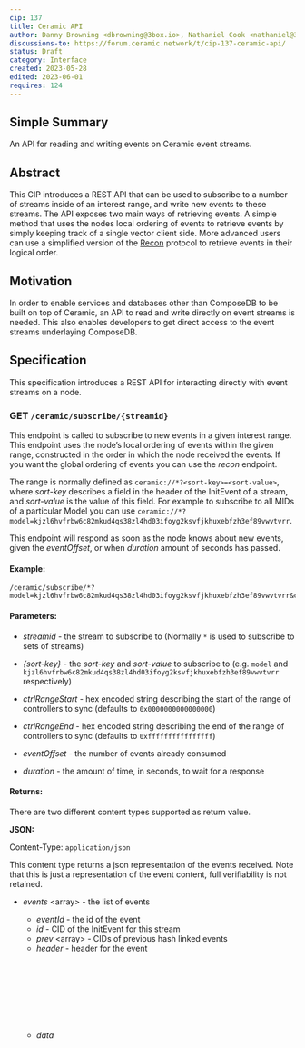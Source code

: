 ```yaml
---
cip: 137
title: Ceramic API
author: Danny Browning <dbrowning@3box.io>, Nathaniel Cook <nathaniel@3box.io>, Aaron Goldman <aaron@3box.io>, Joel Thorstensson <joel@3box.io>, Spencer T Brody <spencer@3box.io> 
discussions-to: https://forum.ceramic.network/t/cip-137-ceramic-api/
status: Draft
category: Interface
created: 2023-05-28
edited: 2023-06-01
requires: 124
---
```



## Simple Summary
<!--Provide a simplified and layman-accessible explanation of the CIP.-->
An API for reading and writing events on Ceramic event streams.


## Abstract
<!--A short (~200 word) description of the technical issue being addressed.-->
This CIP introduces a REST API that can be used to subscribe to a number of streams inside of an interest range, and write new events to these streams. The API exposes two main ways of retrieving events. A simple method that uses the nodes local ordering of events to retrieve events by simply keeping track of a single vector client side. More advanced users can use a simplified version of the [Recon](https://cips.ceramic.network/CIPs/cip-124) protocol to retrieve events in their logical order.


## Motivation
<!--Motivation is critical for CIPs that want to change the Ceramic protocol. It should clearly explain why the existing protocol specification is inadequate to address the problem that the CIP solves. CIP submissions without sufficient motivation may be rejected outright.-->
In order to enable services and databases other than ComposeDB to be built on top of Ceramic, an API to read and write directly on event streams is needed. This also enables developers to get direct access to the event streams underlaying ComposeDB.


## Specification
<!--The technical specification should describe the syntax and semantics of any new feature.-->

This specification introduces a REST API for interacting directly with event streams on a node.



### GET `/ceramic/subscribe/{streamid}`

This endpoint is called to subscribe to new events in a given interest range. This endpoint uses the node’s local ordering of events within the given range, constructed in the order in which the node received the events. If you want the global ordering of events you can use the *recon* endpoint. 

The range is normally defined as `ceramic://*?<sort-key>=<sort-value>`, where *sort-key* describes a field in the header of the InitEvent of a stream, and *sort-value* is the value of this field. For example to subscribe to all MIDs of a particular Model you can use `ceramic://*?model=kjzl6hvfrbw6c82mkud4qs38zl4hd03ifoyg2ksvfjkhuxebfzh3ef89vwvtvrr`.

This endpoint will respond as soon as the node knows about new events, given the *eventOffset*, or when *duration* amount of seconds has passed.

#### Example:

```
/ceramic/subscribe/*?model=kjzl6hvfrbw6c82mkud4qs38zl4hd03ifoyg2ksvfjkhuxebfzh3ef89vwvtvrr&ctrlRangeStart=0x0000000000000000&ctrlRangeEnd=0xffffffffffffffff&eventOffset=123&duration=1000
```

#### Parameters:

* *streamid* <string> - the stream to subscribe to (Normally `*` is used to subscribe to sets of streams)

* *{sort-key}* <string> - the *sort-key* and *sort-value* to subscribe to (e.g. `model` and `kjzl6hvfrbw6c82mkud4qs38zl4hd03ifoyg2ksvfjkhuxebfzh3ef89vwvtvrr` respectively)
* *ctrlRangeStart* <string> - hex encoded string describing the start of the range of controllers to sync (defaults to `0x0000000000000000`)
* *ctrlRangeEnd* <string> - hex encoded string describing the end of the range of controllers to sync (defaults to `0xffffffffffffffff`)
* *eventOffset* <integer> - the number of events already consumed
* *duration* <integer> - the amount of time, in seconds, to wait for a response

#### Returns:

There are two different content types supported as return value. 

**JSON:**

Content-Type:  `application/json`

This content type returns a json representation of the events received. Note that this is just a representation of the event content, full verifiability is not retained.

- *events* <array<object>> - the list of events
  - *eventId* <string> - the id of the event
  - *id* <string> - CID of the InitEvent for this stream
  - *prev* <array<string>> - CIDs of previous hash linked events
  - *header* <object> - header for the event
  - *data* <object> - the data of the event
  - *timestamp* <integer> - the unixtime this event was timestamped (if it has been)
- *eventOffset* <integer> - the number of events consumed



**CAR file:**

Content-Type:  `application/vnd.ipld.car`

This content types returns the underlaying IPLD data structure of the event streams encoded as a CAR file. This data can be used to trustlessly verify the integrity of the event stream. 

The root object of the CAR file is a *SubscriptionResult* which contains an array of *EvenIds* the new *eventOffset*. The CAR file also includes all *Event* objects, corresponding to the eventids in the subscription result.

It's worth noting that an *EventId* always includes the CID of its *Event*.

```verilog
// https://developers.ceramic.network/protocol/streams/event-log/#data-event
type Event InitEvent | DataEvent | TimeEvent

// https://cips.ceramic.network/CIPs/cip-124#eventids
type EventId Bytes // sort-data + Event CID

type SubscriptionResult {
  events [EventId]
	eventOffset Integer
}
```



---

### GET `/ceramic/recon/{key*}`

Interact with the node using the Recon protocol directly. This allows you to have greater control over the data you consume, but you have to be able to run the Recon algorithm client side.

#### Example:

```
/ceramic/recon/kjzl6hvfrbw6c82mkud4qs38zl4hd03ifoyg2ksvfjkhuxebfzh3ef89vwvtvrr,kjzl6hvfrbw6c82mkud4qs38zl4hd03ifoyg2ksvfjkhuxebfzh3ef89vwvtvrr,kjzl6hvfrbw6c82mkud4qs38zl4hd03ifoyg2ksvfjkhuxebfzh3ef89vwvtvrr&duration=1000
```

#### Parameters:

* _key*_ <Array<string>> - a comma separated list of eventids and ahashes (multicodec encoded), first and last key must be eventid, every even key must be an ahash
* *duration* <integer> - the amount of time, in seconds, to wait for a response

#### Returns:

Content-Type:  `application/json`

- _key*_ <array<string>> - a list of eventids and ahashes (multicodec encoded), first and last key must be eventid, every even key must be an ahash



---

### GET `/ceramic/events/{eventid*}`

Retrieve events given an array of eventids.

#### Example:

```
/ceramic/events/kjzl6hvfrbw6c82mkud4qs38zl4hd03ifoyg2ksvfjkhuxebfzh3ef89vwvtvrr,kjzl6hvfrbw6c82mkud4qs38zl4hd03ifoyg2ksvfjkhuxebfzh3ef89vwvtvrr,kjzl6hvfrbw6c82mkud4qs38zl4hd03ifoyg2ksvfjkhuxebfzh3ef89vwvtvrr
```

#### Returns:

**JSON:**

Content-Type:  `application/json`

This content type returns a json representation of the events requested. Note that this is just a representation of the event content, full verifiability is not retained.

- *events* <array<object>> - the list of events
  - *eventId* <string> - the id of the event
  - *id* <string> - CID of the InitEvent for this stream
  - *prev* <array<string>> - CIDs of previous hash linked events
  - *header* <object> - header for the event
  - *data* <object> - the data of the event
  - *timestamp* <integer> - the unixtime this event was timestamped (if it has been)

**CAR file:**

Content-Type:  `application/vnd.ipld.car`

This content types returns the underlaying IPLD data structure of the event streams encoded as a CAR file. This data can be used to trustlessly verify the integrity of the event stream. 

The root object of the CAR file is *EventsResult* which is a convenience type containing an array of CIDs corresponding to the eventsids requested. The CAR file also includes all *Event* objects, including all IPLD blocks for these event, but no data from the previous events, e.g. DataEvents include signature envelope, event, and potentially detached payload, while TimeEvents include their entire merkle tree witness.

```verilog
// https://developers.ceramic.network/protocol/streams/event-log/#data-event
type Event InitEvent | DataEvent | TimeEvent

type Events [&Event]
```



---

### POST `/ceramic/events`

Adds a new event to the node.

#### Request body:

The request body must contain the complete event data.

**CAR:**

Content-Type:  `application/vnd.ipld.car`

A CAR file where the root is an *Event* as described below.

```verilog
// https://developers.ceramic.network/protocol/streams/event-log/#data-event
type Event InitEvent | DataEvent | TimeEvent
```

**JSON:**

Content-Type:  `application/json`

A possible convenience method for adding an event by only submitting a JWT.

Only possible once we’ve migrated to use *Varsig* and can create events as plain signed JWTs.

```javascript
{
  event: "<jwt>"
}
```

#### Returns:

**JSON:**

- *success* <boolean> - true if the event was added correctly



---

### GET `/stats/active-ranges`

A status endpoint that returns all ranges that this node is actively monitoring.

#### Returns:

* *ranges* <array<object>> - a list of all subscriptions
  * *reconRange* <Array<string>> - a Recon message, *`[eventid or ahash]`*
  * *eventOffset* <integer> - the total number of events observed in this range




## Rationale
<!--The rationale fleshes out the specification by describing what motivated the design and why particular design decisions were made. It should describe alternate designs that were considered and related work, e.g. how the feature is supported in other languages. The rationale may also provide evidence of consensus within the community, and should discuss important objections or concerns raised during discussion.-->

The choice of using a REST API enables ease of integration and content types to more easily send and respond using binary formats such as CAR files. It's also a common pattern to have service workers serve http requests opening up for future browser native implementations of the Ceramic protocol.

There are two main ways of polling for new events. Using recon and a more simple poll. This enables advanced developers to get full control with recon, while a simple poll API based on a single event counter is much easier to use for most developers. The disadvantage of the latter is that events will be received in the order that the node received them, not in the global order of the network.


## Backwards Compatibility
<!--All CIPs that introduce backwards incompatibilities must include a section describing these incompatibilities and their severity. The CIP must explain how the author proposes to deal with these incompatibilities. CIP submissions without a sufficient backwards compatibility section may be rejected outright.-->
The Ceramic API provides a new way of interacting with event streams. The main backwards compatibility consideration is that the ComposeDB implementation in js-ceramic would need to be refactored, but this should not imply any major breaking changes.


## Implementation
<!--The implementations must be completed before any CIP is given status "Final", but it need not be completed before the CIP is accepted.-->
No implementation yet. Planned in [rust-ceramic](https://github.com/3box/rust-ceramic/)


## Security Considerations
<!--All CIPs must contain a section that discusses the security implications/considerations relevant to the proposed change. Include information that might be important for security discussions, surfaces risks and can be used throughout the life cycle of the proposal. E.g. include security-relevant design decisions, concerns, important discussions, implementation-specific guidance and pitfalls, an outline of threats and risks and how they are being addressed. CIP submissions missing the "Security Considerations" section will be rejected. An CIP cannot proceed to status "Final" without a Security Considerations discussion deemed sufficient by the reviewers.-->
Currently this API is not designed to be exposed to the public internet. Instead it's intended for internal use, e.g. consumed by a ComposeDB node that in turn has a  more strict access controlled API open to the internet. 


## Copyright
Copyright and related rights waived via [CC0](https://creativecommons.org/publicdomain/zero/1.0/).
